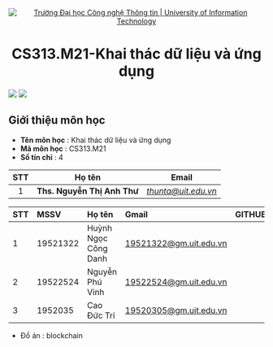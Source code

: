 <p align="center">
  <a href="https://www.uit.edu.vn/" title="Trường Đại học Công nghệ Thông tin" style="border: none;">
    <img src="https://i.imgur.com/WmMnSRt.png" alt="Trường Đại học Công nghệ Thông tin | University of Information Technology">
  </a>
</p>

<h1 align="center" >CS313.M21-Khai thác dữ liệu và ứng dụng</h1>

![](https://img.shields.io/github/contributors/danhhuynh25029/CS114.M11) ![](https://img.shields.io/github/commit-activity/y/danhhuynh25029/CS114.M11)


## Giới thiệu môn học
* **Tên môn học** : Khai thác dữ liệu và ứng dụng
* **Mã môn học** : CS313.M21
* **Số tín chỉ** : 4
<!-- * **Mã nhóm** : CID
* **Giáo viên hướng Dẫn** : -->

| STT | Họ tên | Email |
| :---: | --- | --- |
| 1 | **Ths. Nguyễn Thị Anh Thư** | *thunta@uit.edu.vn* |

| STT | MSSV | Họ tên | Gmail | GITHUB | Facebook |
|:--- | :-------|:----------|:------------|:------------|:-------------| 
|1|19521322|Huỳnh Ngọc Công Danh|19521322@gm.uit.edu.vn|[<img alt="" src="https://img.shields.io/badge/github-%23121011.svg?style=for-the-badge&logo=github&logoColor=white"/>][0]|[<img alt="" src="https://img.shields.io/badge/Facebook-1877F2?style=for-the-badge&logo=facebook&logoColor=white"/>][3]|
|2|19522524|Nguyễn Phú Vinh| 19522524@gm.uit.edu.vn| [<img alt="" src="https://img.shields.io/badge/github-%23121011.svg?style=for-the-badge&logo=github&logoColor=white"/>][1]|[<img alt="" src="https://img.shields.io/badge/Facebook-1877F2?style=for-the-badge&logo=facebook&logoColor=white"/>][4]|
|3|1952035|Cao Đức Trí|19520305@gm.uit.edu.vn|[<img alt="" src="https://img.shields.io/badge/github-%23121011.svg?style=for-the-badge&logo=github&logoColor=white"/>][2]|[<img alt="" src="https://img.shields.io/badge/Facebook-1877F2?style=for-the-badge&logo=facebook&logoColor=white"/>][5]|

[0]:https://github.com/danhhuynh25029
[2]:https://github.com/cdtri1619
[1]:https://github.com/phuvinh010701
[3]:https://www.facebook.com/danh250/
[4]:https://www.facebook.com/phuvinh0107
[5]:https://www.facebook.com/cdt2357

* Đồ án : blockchain